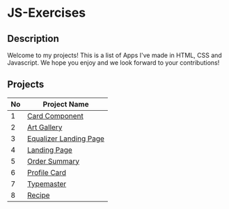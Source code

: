 # JS-Exercises

## Description
Welcome to my projects! This is a list of Apps I've made in HTML, CSS and Javascript. We hope you enjoy and we look forward to your contributions!

## Projects
| No  | Project Name  |
| ------------- | ------------- |
| 1 | <a href="https://github.com/baikoo/JS-Exercises/tree/main/card-component">Card Component</a> |
| 2 | <a href="https://github.com/baikoo/JS-Exercises/tree/main/art-gallery">Art Gallery</a> |
| 3 | <a href="https://github.com/baikoo/JS-Exercises/tree/main/equalizer-landing-page">Equalizer Landing Page</a> |
| 4 | <a href="https://github.com/baikoo/JS-Exercises/tree/main/landingpage">Landing Page</a> | 
| 5 | <a href=" ">Order Summary</a> | 
| 6 | <a href=" ">Profile Card</a> | 
| 7 | <a href="https://github.com/baikoo/JS-Exercises/tree/main/typemaster">Typemaster</a> | 
| 8 | <a href=" ">Recipe</a> | 
